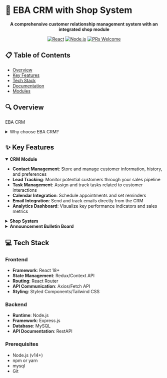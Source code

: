 # 🚀 EBA CRM with Shop System

<div align="center">
  
  
  **A comprehensive customer relationship management system with an integrated shop module**
  
  [![React](https://img.shields.io/badge/React-18+-61DAFB?logo=react&logoColor=white)](https://reactjs.org/)
  [![Node.js](https://img.shields.io/badge/Node.js-14+-339933?logo=node.js&logoColor=white)](https://nodejs.org/)
  [![PRs Welcome](https://img.shields.io/badge/PRs-welcome-brightgreen.svg)](CONTRIBUTING.md)
  
</div>

## 📋 Table of Contents

- [Overview](#overview)
- [Key Features](#key-features)
- [Tech Stack](#tech-stack)
- [Documentation](#documentation)
- [Modules](#modules)


## 🔍 Overview

EBA CRM 

<details>
<summary>Why choose EBA CRM?</summary>

- **Integrated Solution**: Combines CRM and e-commerce in one platform
- **Modern Architecture**: Built with the latest web technologies
- **Customizable**: Adapt to your specific business needs
- **User-Friendly**: Intuitive interface for both administrators and customers
- **Scalable**: Grows with your business
</details>

## ✨ Key Features

<details open>
<summary><b>CRM Module</b></summary>

- **Contact Management**: Store and manage customer information, history, and preferences
- **Lead Tracking**: Monitor potential customers through your sales pipeline
- **Task Management**: Assign and track tasks related to customer interactions
- **Calendar Integration**: Schedule appointments and set reminders
- **Email Integration**: Send and track emails directly from the CRM
- **Analytics Dashboard**: Visualize key performance indicators and sales metrics
</details>

<details>
<summary><b>Shop System</b></summary>

- **Product Catalog**: Manage your inventory with detailed product information
- **Order Processing**: Handle orders from creation to fulfillment
- **Customer Accounts**: Allow customers to create accounts and track orders
- **Payment Gateway**: Secure payment processing options
- **Discount Management**: Create and apply promotional offers
</details>

<details>
<summary><b>Announcement Bulletin Board</b></summary>

- **Categorized Announcements**: Organize by department or priority
- **Scheduled Publishing**: Set publication and expiration dates
- **User Notifications**: Customizable notification preferences
</details>

## 💻 Tech Stack

### Frontend
- **Framework**: React 18+
- **State Management**: Redux/Context API
- **Routing**: React Router
- **API Communication**: Axios/Fetch API
- **Styling**: Styled Components/Tailwind CSS

### Backend
- **Runtime**: Node.js
- **Framework**: Express.js
- **Database**: MySQL
- **API Documentation**: RestAPI




### Prerequisites

- Node.js (v14+)
- npm or yarn
- mysql
- Git
